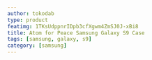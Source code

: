 ```yaml
---
author: tokodab
type: product
featimg: 1TKsUdppnrIDpb3cfXgwm4ZmSJ0J-xBi8
title: Atom for Peace Samsung Galaxy S9 Case
tags: [samsung, galaxy, s9]
category: [samsung]
---
```

